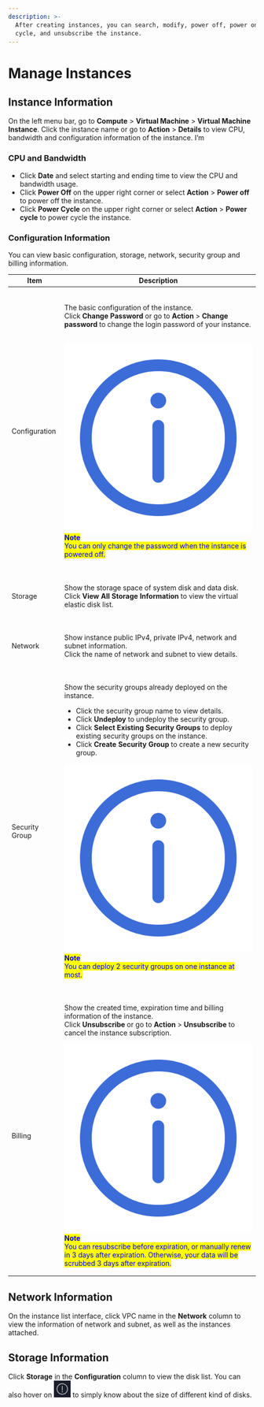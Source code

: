 ```yaml
---
description: >-
  After creating instances, you can search, modify, power off, power on, power
  cycle, and unsubscribe the instance.
---
```


# Manage Instances

## **Instance Information**

On the left menu bar, go to **Compute** > **Virtual Machine** > **Virtual Machine Instance**. Click the instance name or go to **Action** > **Details** to view CPU, bandwidth and configuration information of the instance. I’m&#x20;

### CPU and Bandwidth

* Click **Date** and select starting and ending time to view the CPU and bandwidth usage.
* Click **Power Off** on the upper right corner or select **Action** > **Power off** to power off the instance.
* Click **Power Cycle** on the upper right corner or select **Action** > **Power cycle** to power cycle the instance.

### Configuration Information

You can view basic configuration, storage, network, security group and billing information.

| Item                      | Description                                                                                                                                                                                                                                                                                                                                                                                                                                                                                                                                                                                                                                                                                                 |
| ------------------------- | ----------------------------------------------------------------------------------------------------------------------------------------------------------------------------------------------------------------------------------------------------------------------------------------------------------------------------------------------------------------------------------------------------------------------------------------------------------------------------------------------------------------------------------------------------------------------------------------------------------------------------------------------------------------------------------------------------------- |
| <p><br>Configuration</p>  | <p><br>The basic configuration of the instance.<br>Click <strong>Change Password</strong> or go to <strong>Action</strong> > <strong>Change password</strong> to change the login password of your instance.</p><p><br><img src="../../../.gitbook/assets/Icon.svg" alt="" data-size="line"><mark style="color:blue;"><strong>Note</strong></mark><br><mark style="color:blue;">You can only change the password when the instance is powered off.</mark><br><mark style="color:blue;"></mark></p>                                                                                                                                                                                                          |
| <p><br>Storage</p>        | <p><br>Show the storage space of system disk and data disk.<br>Click <strong>View All Storage Information</strong> to view the virtual elastic disk list.<br></p>                                                                                                                                                                                                                                                                                                                                                                                                                                                                                                                                           |
| <p><br>Network</p>        | <p><br>Show instance public IPv4, private IPv4, network and subnet information.<br>Click the name of network and subnet to view details.<br></p>                                                                                                                                                                                                                                                                                                                                                                                                                                                                                                                                                            |
| <p><br>Security Group</p> | <p><br>Show the security groups already deployed on the instance.</p><ul><li>Click the security group name to view details.</li><li>Click <strong>Undeploy</strong> to undeploy the security group.</li><li>Click <strong>Select Existing Security Groups</strong> to deploy existing security groups on the instance.</li><li>Click <strong>Create Security Group</strong> to create a new security group.</li></ul><p><strong></strong><img src="../../../.gitbook/assets/Icon.svg" alt="" data-size="line"><mark style="color:blue;"><strong>Note</strong></mark><br><mark style="color:blue;">You can deploy 2 security groups on one instance at most.</mark><br><mark style="color:blue;"></mark></p> |
| <p><br>Billing</p>        | <p><br>Show the created time, expiration time and billing information of the instance.<br>Click <strong>Unsubscribe</strong> or go to <strong>Action</strong> > <strong>Unsubscribe</strong> to cancel the instance subscription.<br></p><p><strong></strong><img src="../../../.gitbook/assets/Icon.svg" alt="" data-size="line"><mark style="color:blue;"><strong>Note</strong></mark><br><mark style="color:blue;">You can resubscribe before expiration, or manually renew in 3 days after expiration. Otherwise, your data will be scrubbed 3 days after expiration.</mark><br></p>                                                                                                                    |



## **Network Information**

On the instance list interface, click VPC name in the **Network** column to view the information of network and subnet, as well as the instances attached.



## **Storage Information**

Click **Storage** in the **Configuration** column to view the disk list. You can also hover on <img src="../../../.gitbook/assets/1 (1).png" alt="" data-size="line"> to simply know about the size of different kind of disks.

